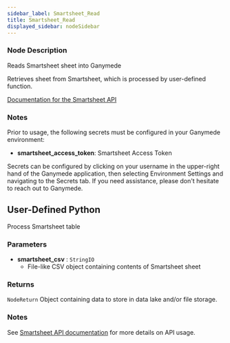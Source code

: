 ```yaml
---
sidebar_label: Smartsheet_Read
title: Smartsheet_Read
displayed_sidebar: nodeSidebar
---
```


### Node Description
Reads Smartsheet sheet into Ganymede

Retrieves sheet from Smartsheet, which is processed by user-defined function.

[Documentation for the Smartsheet API](https://smartsheet.redoc.ly/)


### Notes
Prior to usage, the following secrets must be configured in your Ganymede environment:
- **smartsheet_access_token**: Smartsheet Access Token

Secrets can be configured by clicking on your username in the upper-right hand of the Ganymede
application, then selecting Environment Settings and navigating to the Secrets tab.  If you need
assistance, please don't hesitate to reach out to Ganymede.
## User-Defined Python
Process Smartsheet table


### Parameters
- **smartsheet_csv** : `StringIO`
    - File-like CSV object containing contents of Smartsheet sheet


### Returns
`NodeReturn`
  Object containing data to store in data lake and/or file storage.


### Notes
See [Smartsheet API documentation](https://smartsheet.redoc.ly/) for more details on API usage.